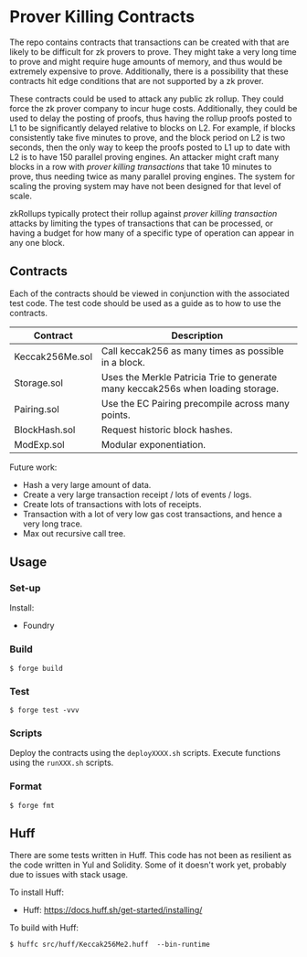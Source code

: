 # Prover Killing Contracts

The repo contains contracts that transactions can be created with that are likely to be difficult for zk provers to prove. They might take a very long time to prove and might require huge amounts of memory, and thus would be extremely expensive to prove. Additionally, there is a possibility that these contracts hit edge conditions that are not supported by a zk prover. 

These contracts could be used to attack any public zk rollup. They could force the zk prover company to incur huge costs. Additionally, they could be used to delay the posting of proofs, thus having the rollup proofs posted to L1 to be significantly delayed relative to blocks on L2. For example, if blocks consistently take five minutes to prove, and the block period on L2 is two seconds, then the only way to keep the proofs posted to L1 up to date with L2 is to have 150 parallel proving engines. An attacker might craft many blocks in a row with *prover killing transactions* that take 10 minutes to prove, thus needing twice as many parallel proving engines. The system for scaling the proving system may have not been designed for that level of scale. 

zkRollups typically protect their rollup against *prover killing transaction* attacks by limiting the types of transactions that can be processed, or having a budget for how many of a specific type of operation can appear in any one block.


## Contracts

Each of the contracts should be viewed in conjunction with the associated test code. The test code should be used as a guide as to how to use the contracts.

| Contract         | Description    |
|------------------|-----------------------|
|Keccak256Me.sol   | Call keccak256 as many times as possible in a block.  |
|Storage.sol       | Uses the Merkle Patricia Trie to generate many keccak256s when loading storage. |
|Pairing.sol       | Use the EC Pairing precompile across many points. |
|BlockHash.sol     | Request historic block hashes. |
|ModExp.sol        | Modular exponentiation. |

Future work:
* Hash a very large amount of data.
* Create a very large transaction receipt / lots of events / logs.
* Create lots of transactions with lots of receipts.
* Transaction with a lot of very low gas cost transactions, and hence a very long trace.
* Max out recursive call tree.


## Usage

### Set-up
Install:

* Foundry


### Build

```shell
$ forge build
```

### Test

```shell
$ forge test -vvv
```

### Scripts
Deploy the contracts using the `deployXXXX.sh` scripts. Execute functions using the `runXXX.sh` scripts.


### Format

```shell
$ forge fmt
```

## Huff

There are some tests written in Huff. This code has not been as resilient as the code written in Yul and Solidity. Some of it doesn't work yet, probably due to issues with stack usage.

To install Huff:

* Huff: https://docs.huff.sh/get-started/installing/

To build with Huff:

```shell
$ huffc src/huff/Keccak256Me2.huff  --bin-runtime
```
